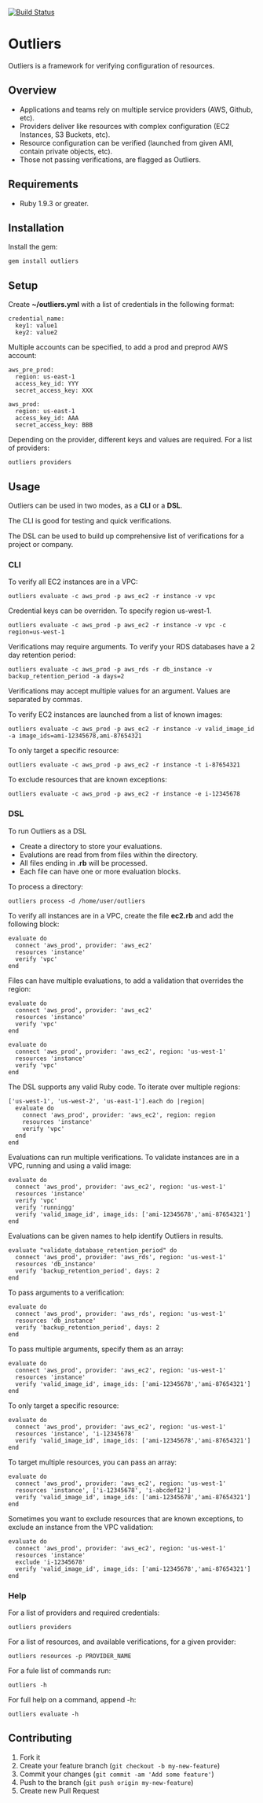[![Build Status](https://secure.travis-ci.org/brettweavnet/outliers.png)](http://travis-ci.org/brettweavnet/outliers)

# Outliers

Outliers is a framework for verifying configuration of resources.

## Overview

* Applications and teams rely on multiple service providers (AWS, Github, etc).
* Providers deliver like resources with complex configuration (EC2 Instances, S3 Buckets, etc).
* Resource configuration can be verified (launched from given AMI, contain private objects, etc).
* Those not passing verifications, are flagged as Outliers.

## Requirements

* Ruby 1.9.3 or greater.

## Installation

Install the gem:

    gem install outliers

## Setup

Create **~/outliers.yml** with a list of credentials in the following format:

    credential_name:
      key1: value1
      key2: value2

Multiple accounts can be specified, to add a prod and preprod AWS account:

    aws_pre_prod:
      region: us-east-1
      access_key_id: YYY
      secret_access_key: XXX

    aws_prod:
      region: us-east-1
      access_key_id: AAA
      secret_access_key: BBB

Depending on the provider, different keys and values are required. For a list of providers:

    outliers providers

## Usage

Outliers can be used in two modes, as a **CLI** or a **DSL**.

The CLI is good for testing and quick verifications.

The DSL can be used to build up comprehensive list of verifications for a project or company.

### CLI

To verify all EC2 instances are in a VPC:

    outliers evaluate -c aws_prod -p aws_ec2 -r instance -v vpc

Credential keys can be overriden. To specify region us-west-1.

    outliers evaluate -c aws_prod -p aws_ec2 -r instance -v vpc -c region=us-west-1

Verifications may require arguments. To verify your RDS databases have a 2 day retention period:

    outliers evaluate -c aws_prod -p aws_rds -r db_instance -v backup_retention_period -a days=2

Verifications may accept multiple values for an argument. Values are separated by commas.

To verify EC2 instances are launched from a list of known images:

    outliers evaluate -c aws_prod -p aws_ec2 -r instance -v valid_image_id -a image_ids=ami-12345678,ami-87654321

To only target a specific resource:

    outliers evaluate -c aws_prod -p aws_ec2 -r instance -t i-87654321

To exclude resources that are known exceptions:

    outliers evaluate -c aws_prod -p aws_ec2 -r instance -e i-12345678

### DSL

To run Outliers as a DSL

* Create a directory to store your evaluations. 
* Evalutions are read from from files within the directory.
* All files ending in **.rb** will be processed.
* Each file can have one or more evaluation blocks. 

To process a directory:

    outliers process -d /home/user/outliers

To verify all instances are in a VPC, create the file **ec2.rb** and add the following block:

    evaluate do
      connect 'aws_prod', provider: 'aws_ec2'
      resources 'instance'
      verify 'vpc'
    end

Files can have multiple evaluations, to add a validation that overrides the region:

    evaluate do
      connect 'aws_prod', provider: 'aws_ec2'
      resources 'instance'
      verify 'vpc'
    end

    evaluate do
      connect 'aws_prod', provider: 'aws_ec2', region: 'us-west-1'
      resources 'instance'
      verify 'vpc'
    end

The DSL supports any valid Ruby code. To iterate over multiple regions:

    ['us-west-1', 'us-west-2', 'us-east-1'].each do |region|
      evaluate do
        connect 'aws_prod', provider: 'aws_ec2', region: region
        resources 'instance'
        verify 'vpc'
      end
    end

Evaluations can run multiple verifications. To validate instances are in a VPC, running and using a valid image:

    evaluate do
      connect 'aws_prod', provider: 'aws_ec2', region: 'us-west-1'
      resources 'instance'
      verify 'vpc'
      verify 'runningg'
      verify 'valid_image_id', image_ids: ['ami-12345678','ami-87654321']
    end

Evaluations can be given names to help identify Outliers in results.

    evaluate "validate_database_retention_period" do
      connect 'aws_prod', provider: 'aws_rds', region: 'us-west-1'
      resources 'db_instance'
      verify 'backup_retention_period', days: 2
    end

To pass arguments to a verification:

    evaluate do
      connect 'aws_prod', provider: 'aws_rds', region: 'us-west-1'
      resources 'db_instance'
      verify 'backup_retention_period', days: 2
    end

To pass multiple arguments, specify them as an array:

    evaluate do
      connect 'aws_prod', provider: 'aws_ec2', region: 'us-west-1'
      resources 'instance'
      verify 'valid_image_id', image_ids: ['ami-12345678','ami-87654321']
    end

To only target a specific resource:

    evaluate do
      connect 'aws_prod', provider: 'aws_ec2', region: 'us-west-1'
      resources 'instance', 'i-12345678'
      verify 'valid_image_id', image_ids: ['ami-12345678','ami-87654321']
    end

To target multiple resources, you can pass an array:

    evaluate do
      connect 'aws_prod', provider: 'aws_ec2', region: 'us-west-1'
      resources 'instance', ['i-12345678', 'i-abcdef12']
      verify 'valid_image_id', image_ids: ['ami-12345678','ami-87654321']
    end

Sometimes you want to exclude resources that are known exceptions, to exclude an instance from the VPC validation:

    evaluate do
      connect 'aws_prod', provider: 'aws_ec2', region: 'us-west-1'
      resources 'instance'
      exclude 'i-12345678'
      verify 'valid_image_id', image_ids: ['ami-12345678','ami-87654321']
    end

### Help

For a list of providers and required credentials:

    outliers providers

For a list of resources, and available verifications, for a given provider:

    outliers resources -p PROVIDER_NAME

For a fule list of commands run:

    outliers -h

For full help on a command, append -h:

    outliers evaluate -h

## Contributing

1. Fork it
2. Create your feature branch (`git checkout -b my-new-feature`)
3. Commit your changes (`git commit -am 'Add some feature'`)
4. Push to the branch (`git push origin my-new-feature`)
5. Create new Pull Request
